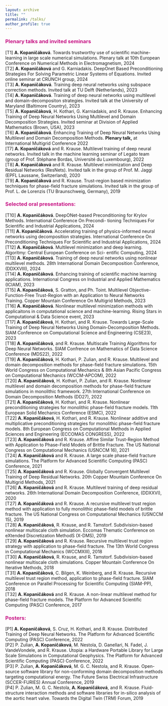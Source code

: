 ```yaml
---
layout: archive
title: ""
permalink: /talks/
author_profile: true
---
```


### <span style="color:rgb(199, 21, 133)">Plenary talks and invited seminars</span>
[T1] **A. Kopaničáková**. Towards trustworthy use of scientific machine-learning in large scale numerical simulations. Plenary talk at 10th European Conference on Numerical Methods in Electromagnetism, 2024<br />
[T2] **A. Kopaničáková** and G. Karniadakis. DeepOnet Based Preconditioning Strategies For Solving Parametric Linear Systems of Equations. Invited online seminar at CRUNCH group, 2024<br /> 
[T3] **A. Kopaničáková**. Training deep neural networks using subspace correction methods. Invited talk at TU Delft (Netherlands), 2023<br />
[T4] **A. Kopaničáková**. Training of deep neural networks using multilevel and domain-decompositon strategies. Invited talk at the University of Maryland (Baltimore Country), 2023<br />
[T5] **A. Kopaničáková**, H. Kothari, G. Karniadakis, and R. Krause. Enhancing Training of Deep Neural Networks Using Multilevel and Domain Decomposition Strategies. Invited seminar at Division of Applied Mathematics (Brown, USA), 2023<br />
[T6] **A. Kopaničáková**. Enhancing Training of Deep Neural Networks Using Multilevel and Domain Decomposition Methods. **Plenary talk,** at International Multigrid Conference 2022<br />
[T7] **A. Kopaničáková** and R. Krause. Multilevel training of deep neural networks. Invited talk in the machine learning seminar of Legato team (group of Prof. Stéphane Bordas, Université du Luxembourg), 2022<br />
[T8] **A. Kopaničáková** and R. Krause. Multilevel minimization and Deep Residual Networks (ResNets). Invited talk in the group of Prof. M. Jaggi (EPFL Laussane, Switzerland), 2020<br />
[T9] **A. Kopaničáková** and R. Krause. Trust-region based minimization techniques for phase-field fracture simulations. Invited talk in the group of Prof. L. de Lorenzis (TU Braunschweig, Germany), 2019<br />


### <span style="color:rgb(199, 21, 133)">Selected oral presentations:</span>
[T10] **A. Kopaničáková**. DeepONet-based Preconditioning for Krylov Methods. International Conference On Precondi- tioning Techniques For Scientific and Industrial Applications, 2024<br />
[T11] **A. Kopaničáková**. Accelerating training of physics-informed neural networks using decomposition strategies. International Conference On Preconditioning Techniques For Scientific and Industrial Applications, 2024<br />
[T12] **A. Kopaničáková**. Multilevel minimization and deep learning. Algoritmy: Central European Conference on Sci- entific Computing, 2024<br />
[T13] **A. Kopaničáková**. Training of deep neural networks using nonlinear multilevel methods. 28th International Domain Decomposition Conference, (DDXXVIII), 2024<br />
[T14] **A. Kopaničáková**. Enhancing training of scientific machine learning applications. International Congress on Industrial and Applied Mathematics (ICIAM), 2023<br />
[T15] **A. Kopaničáková**, S. Gratton, and Ph. Toint. Multilevel Objective-Function-Free Trust-Region with an Application to Neural Networks Training. Copper Mountain Conference On Multigrid Methods, 2023<br />
[T16] **A. Kopaničáková**. Nonlinear multilevel minimization methods with applicaitons in computational science and machine-learning. Rising Stars in Computational & Data Science event, 2023<br />
[T17] **A. Kopaničáková**, H. Kothari, and R. Krause. Towards Large-Scale Training of Deep Neural Networks Using Domain-Decomposition Methods. SIAM Conference on Computational Science and Engineering  (CSE23), 2023<br />
[T18] **A. Kopaničáková**, and R. Krause. Multiscale Training Algorithms for Deep Neural Networks. SIAM Confrence on Mathematics of Data Science Conference (MDS22), 2022<br />
[T19] **A. Kopaničáková**, H. Kothari, P. Zulian, and R. Krause. Multilevel and domain decomposition methods for phase-field fracture simulations. 15th World Congress on Computational Mechanics & 8th Asian Pacific Congress on Computational Mechanics (WCCM-APCOM), 2022<br />
[T20] **A. Kopaničáková**, H. Kothari, P. Zulian, and R. Krause. Nonlinear multilevel and domain decomposition methods for phase-field fracture simulations in monolithic framework. 27th International Conference on Domain Decomposition Methods (DD27), 2022<br />
[T21] **A. Kopaničáková**, H. Kothari, and R. Krause. Nonlinear preconditioning strategies for monolithic phase-field fracture models. 11th European Solid Mechanics Conference (ESMC), 2022<br />
[T22] **A. Kopaničáková**, H. Kothari, and R. Krause. Nonlinear additive and multiplicative preconditioning strategies for monolithic phase-field fracture models. 8th European Congress on Computational Methods in Applied Sciences and Engineering (ECCOMAS CONGRESS), 2022<br />
[T23] **A. Kopaničáková** and R. Krause. Affine Similar Trust-Region Method with Application to Phase-Field Models of Brittle Fracture. The US National Congress on Computational Mechanics (USNCCM 16), 2021<br />
[T24] **A. Kopaničáková** and R. Krause. A large scale phase-field fracture simulations. The Platform for Advanced Scientific Computing (PASC) Conference, 2021<br />
[T25] **A. Kopaničáková** and R. Krause. Globally Convergent Multilevel Training of Deep Residual Networks. 20th Copper Mountain Conference On Multigrid Methods, 2021<br />
[T26] **A. Kopaničáková** and R. Krause. Multilevel training of deep residual networks. 26th International Domain Decomposition Conference, (DDXXVI), 2020<br />
[T27] **A. Kopaničáková** and R. Krause. A recursive multilevel trust region method with application to fully monolithic phase-field models of brittle fracture. The US National Congress on Computational Mechanics (USNCCM 15), 2019<br />
[T28] **A. Kopaničáková**, R. Krause, and R. Tamstorf. Subdivision-based nonlinear multiscale cloth simulation. Eccomas Thematic Conference on eXtended Discretization MethodS (X-DMS), 2019<br />
[T29] **A. Kopaničáková** and R. Krause. Recursive multilevel trust region strategy with application to phase-field fracture. The 13th World Congress in Computational Mechanics (WCCMXIII), 2018<br />
[T30] **A. Kopaničáková**, R. Krause, and R. Tamstorf. Subdivision-based nonlinear multiscale cloth simulations. Copper Mountain Conference On Iterative Methods, 2018<br />
[T31] **A. Kopaničáková**, C. Bilgen, K. Weinberg, and R. Krause. Recursive multilevel trust region method, application to phase-field fracture. SIAM Conference on Parallel Processing for Scientific Computing (SIAM-PP), 2018<br />
[T32] **A. Kopaničáková** and R. Krause. A non-linear multilevel method for phase-field fracture models. The Platform for Advanced Scientific Computing (PASC) Conference, 2017<br />


### <span style="color:rgb(199, 21, 133)">Posters:</span>
[P1] **A. Kopaničáková**, S. Cruz, H. Kothari, and R. Krause. Distributed Training of Deep Neural Networks. The
Platform for Advanced Scientific Computing (PASC) Conference, 2022<br />
[P2] P. Zulian, **A. Kopaničáková**, M. Nestola, D. Ganellari, N. Fadel, J. VandeVondele, and R. Krause. Utopia: a Hardware Portable Library for Large Scale Simulations in Computational Geophysics. The Platform for Advanced Scientific Computing (PASC) Conference, 2022<br />
[P3] P. Zulian, **A. Kopaničáková**, M. G. C. Nestola, and R. Krause. Open-source software library for non-conforming domain decomposition methods targeting computational energy. The Future Swiss Electrical Infrastructure (SCCER-FURIES) Annual Conference, 2019<br />
[P4] P. Zulian, M. G. C. Nestola, **A. Kopaničáková**, and R. Krause. Fluid-structure interaction methods and software libraries for in-silico analysis of the aortic heart valve. Towards the Digital Twin (TRM) Forum, 2019<br />

